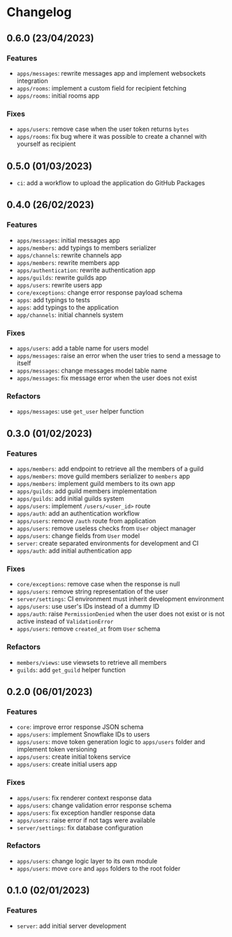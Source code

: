 # Changelog

## 0.6.0 (23/04/2023)

### Features

- `apps/messages`: rewrite messages app and implement websockets integration
- `apps/rooms`: implement a custom field for recipient fetching
- `apps/rooms`: initial rooms app

### Fixes

- `apps/users`: remove case when the user token returns `bytes`
- `apps/rooms`: fix bug where it was possible to create a channel with yourself as recipient

## 0.5.0 (01/03/2023)

- `ci`: add a workflow to upload the application do GitHub Packages

## 0.4.0 (26/02/2023)

### Features

- `apps/messages`: initial messages app
- `apps/members`: add typings to members serializer
- `apps/channels`: rewrite channels app
- `apps/members`: rewrite members app
- `apps/authentication`: rewrite authentication app
- `apps/guilds`: rewrite guilds app
- `apps/users`: rewrite users app
- `core/exceptions`: change error response payload schema
- `apps`: add typings to tests
- `apps`: add typings to the application
- `app/channels`: initial channels system

### Fixes

- `apps/users`: add a table name for users model
- `apps/messages`: raise an error when the user tries to send a message to itself
- `apps/messages`: change messages model table name
- `apps/messages`: fix message error when the user does not exist

### Refactors

- `apps/messages`: use `get_user` helper function

## 0.3.0 (01/02/2023)

### Features

- `apps/members`: add endpoint to retrieve all the members of a guild
- `apps/members`: move guild members serializer to `members` app
- `apps/members`: implement guild members to its own app
- `apps/guilds`: add guild members implementation
- `apps/guilds`: add initial guilds system
- `apps/users`: implement `/users/<user_id>` route
- `apps/auth`: add an authentication workflow
- `apps/users`: remove `/auth` route from application
- `apps/users`: remove useless checks from `User` object manager
- `apps/users`: change fields from `User` model
- `server`: create separated environments for development and CI
- `apps/auth`: add initial authentication app

### Fixes

- `core/exceptions`: remove case when the response is null
- `apps/users`: remove string representation of the user
- `server/settings`: CI environment must inherit development environment
- `apps/users`: use user's IDs instead of a dummy ID
- `apps/auth`: raise `PermissionDenied` when the user does not exist or is not active instead of `ValidationError`
- `apps/users`: remove `created_at` from `User` schema

### Refactors

- `members/views`: use viewsets to retrieve all members
- `guilds`: add `get_guild` helper function

## 0.2.0 (06/01/2023)

### Features

- `core`: improve error response JSON schema
- `apps/users`: implement Snowflake IDs to users
- `apps/users`: move token generation logic to `apps/users` folder and implement token versioning
- `apps/users`: create initial tokens service
- `apps/users`: create initial users app

### Fixes

- `apps/users`: fix renderer context response data
- `apps/users`: change validation error response schema
- `apps/users`: fix exception handler response data
- `apps/users`: raise error if not tags were available
- `server/settings`: fix database configuration

### Refactors

- `apps/users`: change logic layer to its own module
- `apps/users`: move `core` and `apps` folders to the root folder

## 0.1.0 (02/01/2023)

### Features

- `server`: add initial server development
